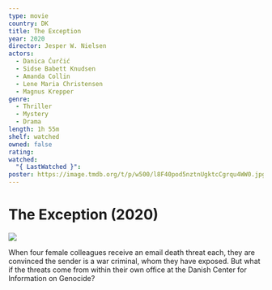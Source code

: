 ```yaml
---
type: movie
country: DK
title: The Exception
year: 2020
director: Jesper W. Nielsen
actors:
  - Danica Ćurčić
  - Sidse Babett Knudsen
  - Amanda Collin
  - Lene Maria Christensen
  - Magnus Krepper
genre:
  - Thriller
  - Mystery
  - Drama
length: 1h 55m
shelf: watched
owned: false
rating:
watched:
  "{ LastWatched }":
poster: https://image.tmdb.org/t/p/w500/l8F40pod5nztnUgktcCgrqu4WW0.jpg
---
```


# The Exception (2020)

![](https://image.tmdb.org/t/p/w500/l8F40pod5nztnUgktcCgrqu4WW0.jpg)

When four female colleagues receive an email death threat each, they are convinced the sender is a war criminal, whom they have exposed. But what if the threats come from within their own office at the Danish Center for Information on Genocide?
